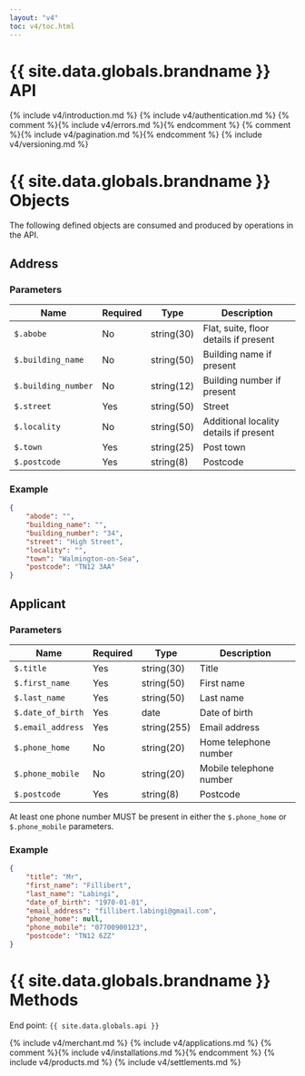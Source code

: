 ```yaml
---
layout: "v4"
toc: v4/toc.html
---
```


# {{ site.data.globals.brandname }} API

{% include v4/introduction.md %}
{% include v4/authentication.md %}
{% comment %}{% include v4/errors.md %}{% endcomment %}
{% comment %}{% include v4/pagination.md %}{% endcomment %}
{% include v4/versioning.md %}

# {{ site.data.globals.brandname }} Objects

The following defined objects are consumed and produced by operations in the
API.

## Address

### Parameters

Name | Required | Type | Description
--- | --- | --- | ---
`$.abobe` | No | string(30) | Flat, suite, floor details if present
`$.building_name` | No | string(50) | Building name if present
`$.building_number` | No | string(12) | Building number if present
`$.street` | Yes | string(50) | Street
`$.locality` | No | string(50) | Additional locality details if present
`$.town` | Yes | string(25) | Post town
`$.postcode` | Yes | string(8) | Postcode

### Example

```json
{
    "abode": "",
    "building_name": "",
    "building_number": "34",
    "street": "High Street",
    "locality": "",
    "town": "Walmington-on-Sea",
    "postcode": "TN12 3AA"
}
```

## Applicant

### Parameters

Name | Required | Type | Description
--- | --- | --- | ---
`$.title` | Yes | string(30) | Title
`$.first_name` | Yes | string(50) | First name
`$.last_name` | Yes | string(50) |  Last name
`$.date_of_birth` | Yes | date | Date of birth
`$.email_address` | Yes | string(255) | Email address
`$.phone_home` | No | string(20) | Home telephone number
`$.phone_mobile` | No | string(20) | Mobile telephone number
`$.postcode` | Yes | string(8) | Postcode

At least one phone number MUST be present in either the `$.phone_home` or
`$.phone_mobile` parameters.

### Example

```json
{
    "title": "Mr",
    "first_name": "Fillibert",
    "last_name": "Labingi",
    "date_of_birth": "1970-01-01",
    "email_address": "fillibert.labingi@gmail.com",
    "phone_home": null,
    "phone_mobile": "07700900123",
    "postcode": "TN12 6ZZ"
}
```

# {{ site.data.globals.brandname }} Methods

End point: `{{ site.data.globals.api }}`

{% include v4/merchant.md %}
{% include v4/applications.md %}
{% comment %}{% include v4/installations.md %}{% endcomment %}
{% include v4/products.md %}
{% include v4/settlements.md %}
